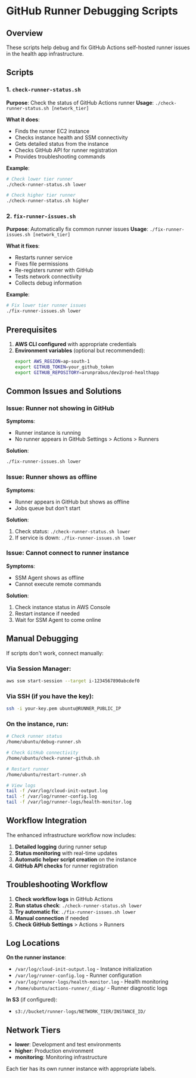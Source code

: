 # GitHub Runner Debugging Scripts

## Overview

These scripts help debug and fix GitHub Actions self-hosted runner issues in the health app infrastructure.

## Scripts

### 1. `check-runner-status.sh`

**Purpose**: Check the status of GitHub Actions runner
**Usage**: `./check-runner-status.sh [network_tier]`

**What it does**:
- Finds the runner EC2 instance
- Checks instance health and SSM connectivity
- Gets detailed status from the instance
- Checks GitHub API for runner registration
- Provides troubleshooting commands

**Example**:
```bash
# Check lower tier runner
./check-runner-status.sh lower

# Check higher tier runner  
./check-runner-status.sh higher
```

### 2. `fix-runner-issues.sh`

**Purpose**: Automatically fix common runner issues
**Usage**: `./fix-runner-issues.sh [network_tier]`

**What it fixes**:
- Restarts runner service
- Fixes file permissions
- Re-registers runner with GitHub
- Tests network connectivity
- Collects debug information

**Example**:
```bash
# Fix lower tier runner issues
./fix-runner-issues.sh lower
```

## Prerequisites

1. **AWS CLI configured** with appropriate credentials
2. **Environment variables** (optional but recommended):
   ```bash
   export AWS_REGION=ap-south-1
   export GITHUB_TOKEN=your_github_token
   export GITHUB_REPOSITORY=arunprabus/dev2prod-healthapp
   ```

## Common Issues and Solutions

### Issue: Runner not showing in GitHub

**Symptoms**:
- Runner instance is running
- No runner appears in GitHub Settings > Actions > Runners

**Solution**:
```bash
./fix-runner-issues.sh lower
```

### Issue: Runner shows as offline

**Symptoms**:
- Runner appears in GitHub but shows as offline
- Jobs queue but don't start

**Solution**:
1. Check status: `./check-runner-status.sh lower`
2. If service is down: `./fix-runner-issues.sh lower`

### Issue: Cannot connect to runner instance

**Symptoms**:
- SSM Agent shows as offline
- Cannot execute remote commands

**Solution**:
1. Check instance status in AWS Console
2. Restart instance if needed
3. Wait for SSM Agent to come online

## Manual Debugging

If scripts don't work, connect manually:

### Via Session Manager:
```bash
aws ssm start-session --target i-1234567890abcdef0
```

### Via SSH (if you have the key):
```bash
ssh -i your-key.pem ubuntu@RUNNER_PUBLIC_IP
```

### On the instance, run:
```bash
# Check runner status
/home/ubuntu/debug-runner.sh

# Check GitHub connectivity
/home/ubuntu/check-runner-github.sh

# Restart runner
/home/ubuntu/restart-runner.sh

# View logs
tail -f /var/log/cloud-init-output.log
tail -f /var/log/runner-config.log
tail -f /var/log/runner-logs/health-monitor.log
```

## Workflow Integration

The enhanced infrastructure workflow now includes:

1. **Detailed logging** during runner setup
2. **Status monitoring** with real-time updates
3. **Automatic helper script creation** on the instance
4. **GitHub API checks** for runner registration

## Troubleshooting Workflow

1. **Check workflow logs** in GitHub Actions
2. **Run status check**: `./check-runner-status.sh lower`
3. **Try automatic fix**: `./fix-runner-issues.sh lower`
4. **Manual connection** if needed
5. **Check GitHub Settings** > Actions > Runners

## Log Locations

**On the runner instance**:
- `/var/log/cloud-init-output.log` - Instance initialization
- `/var/log/runner-config.log` - Runner configuration
- `/var/log/runner-logs/health-monitor.log` - Health monitoring
- `/home/ubuntu/actions-runner/_diag/` - Runner diagnostic logs

**In S3** (if configured):
- `s3://bucket/runner-logs/NETWORK_TIER/INSTANCE_ID/`

## Network Tiers

- **lower**: Development and test environments
- **higher**: Production environment  
- **monitoring**: Monitoring infrastructure

Each tier has its own runner instance with appropriate labels.